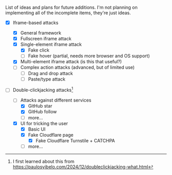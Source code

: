 List of ideas and plans for future additions. I'm not planning on implementing all of the incomplete items, they're just ideas.

- [x] Iframe-based attacks

  - [x] General framework
  - [x] Fullscreen iframe attack
  - [x] Single-element iframe attack
    - [x] Fake click
    - [ ] Fake hover (partial, needs more browser and OS support)
  - [x] Multi-element iframe attack (is this that useful?)
  - [ ] Complex action attacks (advanced, but of limited use)
    - [ ] Drag and drop attack
    - [ ] Paste/type attack

- [ ] Double-clickjacking attacks[^1]
  - [ ] Attacks against different services
    - [x] GitHub star
    - [x] GitHub follow
    - [ ] more...
  - [x] UI for tricking the user
    - [x] Basic UI
    - [x] Fake Cloudflare page
      - [x] Fake Cloudflare Turnstile + CATCHPA
    - [ ] more...

[^1]: I first learned about this from https://paulosyibelo.com/2024/12/doubleclickjacking-what.html

